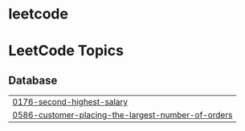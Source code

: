 # leetcode
<!---LeetCode Topics Start-->
# LeetCode Topics
## Database
|  |
| ------- |
| [0176-second-highest-salary](https://github.com/alexdataengineer/leetcode/tree/master/0176-second-highest-salary) |
| [0586-customer-placing-the-largest-number-of-orders](https://github.com/alexdataengineer/leetcode/tree/master/0586-customer-placing-the-largest-number-of-orders) |
<!---LeetCode Topics End-->